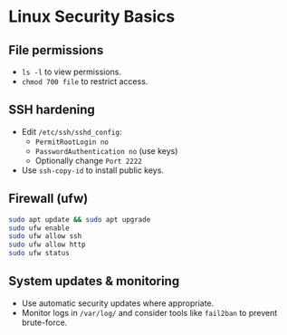 # Linux Security Basics

## File permissions
- `ls -l` to view permissions.
- `chmod 700 file` to restrict access.

## SSH hardening
- Edit `/etc/ssh/sshd_config`:
  - `PermitRootLogin no`
  - `PasswordAuthentication no` (use keys)
  - Optionally change `Port 2222`
- Use `ssh-copy-id` to install public keys.

## Firewall (ufw)
```bash
sudo apt update && sudo apt upgrade
sudo ufw enable
sudo ufw allow ssh
sudo ufw allow http
sudo ufw status
```

## System updates & monitoring
- Use automatic security updates where appropriate.
- Monitor logs in `/var/log/` and consider tools like `fail2ban` to prevent brute-force.
